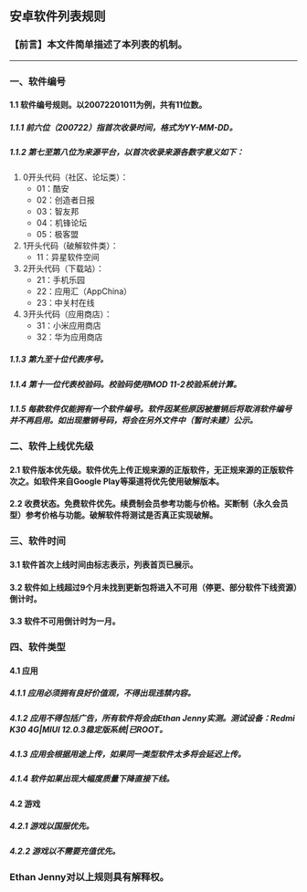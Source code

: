 ## 安卓软件列表规则
### 【前言】本文件简单描述了本列表的机制。
***
### 一、软件编号
#### 1.1 软件编号规则。以20072201011为例，共有11位数。
##### 1.1.1 前六位（200722）指首次收录时间，格式为YY-MM-DD。
##### 1.1.2 第七至第八位为来源平台，以首次收录来源各数字意义如下：
1. 0开头代码（社区、论坛类）：
    - 01：酷安
    - 02：创造者日报
    - 03：智友邦
    - 04：机锋论坛
    - 05：极客盟
2. 1开头代码（破解软件类）：
    - 11：异星软件空间
3. 2开头代码（下载站）：
    - 21：手机乐园
    - 22：应用汇（AppChina）
    - 23：中关村在线
4. 3开头代码（应用商店）：
    - 31：小米应用商店
    - 32：华为应用商店
##### 1.1.3 第九至十位代表序号。
##### 1.1.4 第十一位代表校验码。校验码使用MOD 11-2校验系统计算。
##### 1.1.5 每款软件仅能拥有一个软件编号。软件因某些原因被撤销后将取消软件编号并不再启用。如出现撤销号码，将会在另外文件中（暂时未建）公示。
### 二、软件上线优先级
#### 2.1 软件版本优先级。软件优先上传正规来源的正版软件，无正规来源的正版软件次之。如软件来自Google Play等渠道将优先使用破解版本。
#### 2.2 收费状态。免费软件优先。续费制会员参考功能与价格。买断制（永久会员型）参考价格与功能。破解软件将测试是否真正实现破解。
### 三、软件时间
#### 3.1 软件首次上线时间由标志表示，列表首页已展示。
#### 3.2 软件如上线超过9个月未找到更新包将进入不可用（停更、部分软件下线资源）倒计时。
#### 3.3 软件不可用倒计时为一月。
### 四、软件类型
#### 4.1 应用
##### 4.1.1 应用必须拥有良好价值观，不得出现违禁内容。
##### 4.1.2 应用不得包括广告，所有软件将会由Ethan Jenny实测。测试设备：Redmi K30 4G|MIUI 12.0.3稳定版系统|已ROOT。
##### 4.1.3 应用会根据用途上传，如果同一类型软件太多将会延迟上传。
##### 4.1.4 软件如果出现大幅度质量下降直接下线。
#### 4.2 游戏
##### 4.2.1 游戏以国服优先。
##### 4.2.2 游戏以不需要充值优先。

### Ethan Jenny对以上规则具有解释权。
